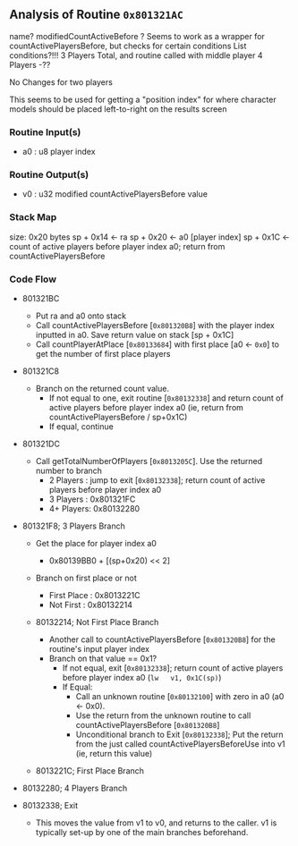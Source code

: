 ## Analysis of Routine `0x801321AC`
name? modifiedCountActiveBefore ?
Seems to work as a wrapper for countActivePlayersBefore, but checks for certain conditions
List conditions?!!!
3 Players Total, and routine called with middle player
4 Players -??

No Changes for two players

This seems to be used for getting a "position index" for where character models should be
placed left-to-right on the results screen

### Routine Input(s)
* a0 : u8 player index

### Routine Output(s)
* v0 : u32 modified countActivePlayersBefore value

### Stack Map
size: 0x20 bytes
sp + 0x14 <- ra
sp + 0x20 <- a0 [player index]
sp + 0x1C <- count of active players before player index a0; return from countActivePlayersBefore

### Code Flow
* 801321BC
  * Put ra and a0 onto stack
  * Call countActivePlayersBefore [`0x801320B8`] with the player index inputted in a0. Save return value on stack [sp + 0x1C]
  * Call countPlayerAtPlace [`0x80133684`] with first place [a0 <- `0x0`] to get the number of first place players
* 801321C8
  * Branch on the returned count value.
    * If not equal to one, exit routine [`0x80132338`] and return count of active players before player index a0 (ie, return from countActivePlayersBefore / sp+0x1C)
    * If equal, continue
* 801321DC
  * Call getTotalNumberOfPlayers [`0x8013205C`]. Use the returned number to branch
    * 2 Players : jump to exit [`0x80132338`]; return count of active players before player index a0
    * 3 Players : 0x801321FC
    * 4+ Players: 0x80132280
* 801321F8; 3 Players Branch
  * Get the place for player index a0
    * 0x80139BB0 + [(sp+0x20) << 2]
  * Branch on first place or not
    * First Place : 0x8013221C
    * Not First   : 0x80132214

  * 80132214; Not First Place Branch
    * Another call to countActivePlayersBefore [`0x801320B8`] for the routine's input player index
    * Branch on that value == 0x1?
      * If not equal, exit [`0x80132338`]; return count of active players before player index a0 (`lw   v1, 0x1C(sp)`)
      * If Equal:
        * Call an unknown routine [`0x80132100`] with zero in a0 (a0 <- 0x0).
        * Use the return from the unknown routine to call countActivePlayersBefore [`0x801320B8`]
        * Unconditional branch to Exit [`0x80132338`]; Put the return from the just called countActivePlayersBeforeUse into v1 (ie, return this value)

  * 8013221C; First Place Branch

* 80132280; 4 Players Branch

* 80132338; Exit
  * This moves the value from v1 to v0, and returns to the caller. v1 is typically set-up by one of the main branches beforehand.
